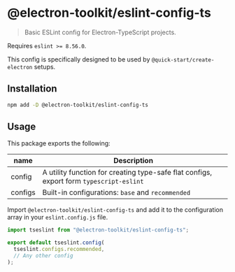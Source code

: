 # @electron-toolkit/eslint-config-ts

> Basic ESLint config for Electron-TypeScript projects.

Requires `eslint >= 8.56.0`.

This config is specifically designed to be used by `@quick-start/create-electron` setups.

## Installation

```sh
npm add -D @electron-toolkit/eslint-config-ts
```

## Usage

This package exports the following:

| name    | Description                                               |
| ------- | --------------------------------------------------------- |
| config  | A utility function for creating type-safe flat configs, export form `typescript-eslint` |
| configs | Built-in configurations: `base` and `recommended` |

Import `@electron-toolkit/eslint-config-ts` and add it to the configuration array in your `eslint.config.js` file.

```js
import tseslint from "@electron-toolkit/eslint-config-ts";

export default tseslint.config(
  tseslint.configs.recommended,
  // Any other config
);
```


